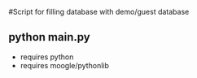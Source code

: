 #Script for filling database with demo/guest database

## python main.py
- requires python
- requires moogle/pythonlib